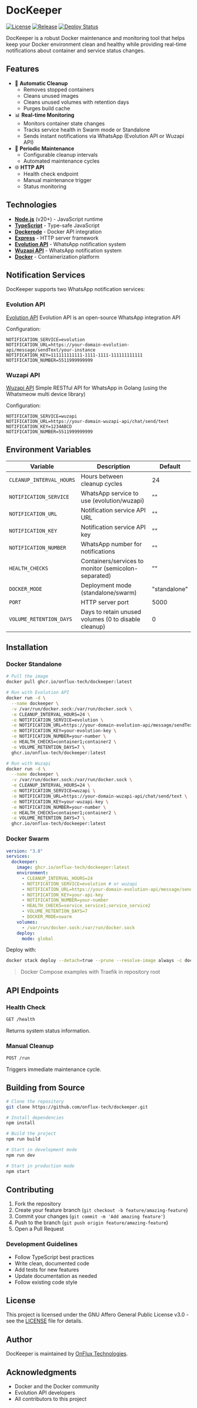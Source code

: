 # DocKeeper

[![License](https://img.shields.io/github/license/onflux-tech/dockeeper)](LICENSE)
[![Release](https://img.shields.io/github/v/release/onflux-tech/dockeeper)](https://github.com/onflux-tech/dockeeper/releases)
[![Deploy Status](https://github.com/onflux-tech/dockeeper/actions/workflows/deploy.yml/badge.svg)](https://github.com/onflux-tech/dockeeper/actions/workflows/deploy.yml)

DocKeeper is a robust Docker maintenance and monitoring tool that helps keep your Docker environment clean and healthy while providing real-time notifications about container and service status changes.

## Features

- 🧹 **Automatic Cleanup**
  - Removes stopped containers
  - Cleans unused images
  - Cleans unused volumes with retention days
  - Purges build cache
- 📊 **Real-time Monitoring**
  - Monitors container state changes
  - Tracks service health in Swarm mode or Standalone
  - Sends instant notifications via WhatsApp (Evolution API or Wuzapi API)
- 🔄 **Periodic Maintenance**
  - Configurable cleanup intervals
  - Automated maintenance cycles
- 🌐 **HTTP API**
  - Health check endpoint
  - Manual maintenance trigger
  - Status monitoring

## Technologies

- **[Node.js](https://nodejs.org/)** (v20+) - JavaScript runtime
- **[TypeScript](https://www.typescriptlang.org/)** - Type-safe JavaScript
- **[Dockerode](https://github.com/apocas/dockerode)** - Docker API integration
- **[Express](https://expressjs.com/)** - HTTP server framework
- **[Evolution API](https://github.com/evolution-api/evolution-api)** - WhatsApp notification system
- **[Wuzapi API](https://github.com/asternic/wuzapi)** - WhatsApp notification system
- **[Docker](https://www.docker.com/)** - Containerization platform

## Notification Services

DocKeeper supports two WhatsApp notification services:

### Evolution API

[Evolution API](https://github.com/EvolutionAPI/evolution-api) Evolution API is an open-source WhatsApp integration API

Configuration:

```env
NOTIFICATION_SERVICE=evolution
NOTIFICATION_URL=https://your-domain-evolution-api/message/sendText/your-instance
NOTIFICATION_KEY=111111111111-1111-1111-111111111111
NOTIFICATION_NUMBER=5511999999999
```

### Wuzapi API

[Wuzapi API](https://github.com/asternic/wuzapi) Simple RESTful API for WhatsApp in Golang (using the Whatsmeow multi device library)

Configuration:

```env
NOTIFICATION_SERVICE=wuzapi
NOTIFICATION_URL=https://your-domain-wuzapi-api/chat/send/text
NOTIFICATION_KEY=1234ABCD
NOTIFICATION_NUMBER=5511999999999
```

## Environment Variables

| Variable                 | Description                                          | Default      |
| ------------------------ | ---------------------------------------------------- | ------------ |
| `CLEANUP_INTERVAL_HOURS` | Hours between cleanup cycles                         | 24           |
| `NOTIFICATION_SERVICE`   | WhatsApp service to use (evolution/wuzapi)           | ""           |
| `NOTIFICATION_URL`       | Notification service API URL                         | ""           |
| `NOTIFICATION_KEY`       | Notification service API key                         | ""           |
| `NOTIFICATION_NUMBER`    | WhatsApp number for notifications                    | ""           |
| `HEALTH_CHECKS`          | Containers/services to monitor (semicolon-separated) | ""           |
| `DOCKER_MODE`            | Deployment mode (standalone/swarm)                   | "standalone" |
| `PORT`                   | HTTP server port                                     | 5000         |
| `VOLUME_RETENTION_DAYS`  | Days to retain unused volumes (0 to disable cleanup) | 0            |

## Installation

### Docker Standalone

```bash
# Pull the image
docker pull ghcr.io/onflux-tech/dockeeper:latest

# Run with Evolution API
docker run -d \
  --name dockeeper \
  -v /var/run/docker.sock:/var/run/docker.sock \
  -e CLEANUP_INTERVAL_HOURS=24 \
  -e NOTIFICATION_SERVICE=evolution \
  -e NOTIFICATION_URL=https://your-domain-evolution-api/message/sendText/your-instance \
  -e NOTIFICATION_KEY=your-evolution-key \
  -e NOTIFICATION_NUMBER=your-number \
  -e HEALTH_CHECKS=container1;container2 \
  -e VOLUME_RETENTION_DAYS=7 \
  ghcr.io/onflux-tech/dockeeper:latest

# Run with Wuzapi
docker run -d \
  --name dockeeper \
  -v /var/run/docker.sock:/var/run/docker.sock \
  -e CLEANUP_INTERVAL_HOURS=24 \
  -e NOTIFICATION_SERVICE=wuzapi \
  -e NOTIFICATION_URL=https://your-domain-wuzapi-api/chat/send/text \
  -e NOTIFICATION_KEY=your-wuzapi-key \
  -e NOTIFICATION_NUMBER=your-number \
  -e HEALTH_CHECKS=container1;container2 \
  -e VOLUME_RETENTION_DAYS=7 \
  ghcr.io/onflux-tech/dockeeper:latest
```

### Docker Swarm

```yaml
version: "3.8"
services:
  dockeeper:
    image: ghcr.io/onflux-tech/dockeeper:latest
    environment:
      - CLEANUP_INTERVAL_HOURS=24
      - NOTIFICATION_SERVICE=evolution # or wuzapi
      - NOTIFICATION_URL=https://your-domain-evolution-api/message/sendText/your-instance
      - NOTIFICATION_KEY=your-api-key
      - NOTIFICATION_NUMBER=your-number
      - HEALTH_CHECKS=service_service1;service_service2
      - VOLUME_RETENTION_DAYS=7
      - DOCKER_MODE=swarm
    volumes:
      - /var/run/docker.sock:/var/run/docker.sock
    deploy:
      mode: global
```

Deploy with:

```bash
docker stack deploy --detach=true --prune --resolve-image always -c docker-compose.yml dockeeper
```

> Docker Compose examples with Traefik in repository root

## API Endpoints

### Health Check

```bash
GET /health
```

Returns system status information.

### Manual Cleanup

```bash
POST /run
```

Triggers immediate maintenance cycle.

## Building from Source

```bash
# Clone the repository
git clone https://github.com/onflux-tech/dockeeper.git

# Install dependencies
npm install

# Build the project
npm run build

# Start in development mode
npm run dev

# Start in production mode
npm start
```

## Contributing

1. Fork the repository
2. Create your feature branch (`git checkout -b feature/amazing-feature`)
3. Commit your changes (`git commit -m 'Add amazing feature'`)
4. Push to the branch (`git push origin feature/amazing-feature`)
5. Open a Pull Request

### Development Guidelines

- Follow TypeScript best practices
- Write clean, documented code
- Add tests for new features
- Update documentation as needed
- Follow existing code style

## License

This project is licensed under the GNU Affero General Public License v3.0 - see the [LICENSE](LICENSE) file for details.

## Author

DocKeeper is maintained by [OnFlux Technologies](https://github.com/onflux-tech).

## Acknowledgments

- Docker and the Docker community
- Evolution API developers
- All contributors to this project
